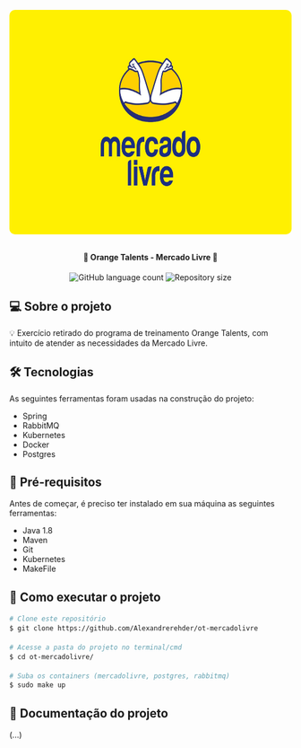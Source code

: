 <p align="center">
    <img width="1920" height="400" style="border-radius: 10px" src="src/main/assets/mercadolivre.jpeg" alt="Banner">
</p>

##

<h4 align="center"> 
	🚧 Orange Talents - Mercado Livre 🚧
</h4>

<p align="center">
    <img alt="GitHub language count" src="https://img.shields.io/github/languages/count/Alexandrerehder/ot-mercadolivre"> 
    <img alt="Repository size" src="https://img.shields.io/github/repo-size/Alexandrerehder/ot-mercadolivre">
</p>
    
## 💻 Sobre o projeto 

💡 Exercício retirado do programa de treinamento Orange Talents, com intuito de atender as necessidades da Mercado Livre.

## 🛠 Tecnologias

As seguintes ferramentas foram usadas na construção do projeto:

- Spring
- RabbitMQ
- Kubernetes
- Docker
- Postgres

## 🏁 Pré-requisitos

Antes de começar, é preciso ter instalado em sua máquina as seguintes ferramentas:

- Java 1.8
- Maven
- Git
- Kubernetes
- MakeFile

## 🚀 Como executar o projeto

```bash
# Clone este repositório
$ git clone https://github.com/Alexandrerehder/ot-mercadolivre

# Acesse a pasta do projeto no terminal/cmd
$ cd ot-mercadolivre/

# Suba os containers (mercadolivre, postgres, rabbitmq)
$ sudo make up
```

## 📕 Documentação do projeto
(...)
